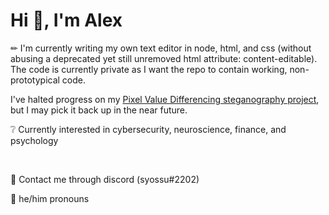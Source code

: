 <!--
**ajiang-xyz/ajiang-xyz** is a ✨ _special_ ✨ repository because its `README.md` (this file) appears on your GitHub profile.

Here are some ideas to get you started:

- 🔭 I’m currently working on ...
- 🌱 I’m currently learning ...
- 👯 I’m looking to collaborate on ...
- 🤔 I’m looking for help with ...
- 💬 Ask me about ...
- 📫 How to reach me: ...
- 😄 Pronouns: ...
- ⚡ Fun fact: ...
-->

# Hi 👋, I'm Alex

✏ I'm currently writing my own text editor in node, html, and css (without abusing a deprecated yet still unremoved html attribute: content-editable). The code is currently private as I want the repo to contain working, non-prototypical code. 

I've halted progress on my [Pixel Value Differencing steganography project](https://github.com/ajiang-xyz/PVD-Steganography), but I may pick it back up in the near future.

❔ Currently interested in cybersecurity, neuroscience, finance, and psychology

<p>&nbsp;</p>

💬 Contact me through discord (syossu#2202)

📄 he/him pronouns

<p>&nbsp;</p>
